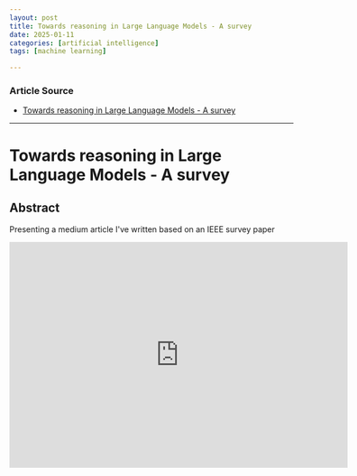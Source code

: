 ```yaml
---
layout: post
title: Towards reasoning in Large Language Models - A survey
date: 2025-01-11
categories: [artificial intelligence]
tags: [machine learning]

---
```


### Article Source


* [Towards reasoning in Large Language Models - A survey](https://www.youtube.com/watch?v=1eN8E1oFXHo)

---


# Towards reasoning in Large Language Models - A survey


## Abstract

Presenting a medium article I've written based on an IEEE survey paper

<iframe width="600" height="400" src="https://www.youtube.com/embed/1eN8E1oFXHo?si=sTa5SHtsJAcj-ULw" title="YouTube video player" frameborder="0" allow="accelerometer; autoplay; clipboard-write; encrypted-media; gyroscope; picture-in-picture; web-share" referrerpolicy="strict-origin-when-cross-origin" allowfullscreen></iframe>